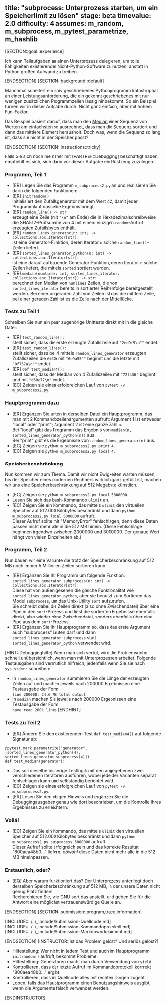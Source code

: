 title: "subprocess: Unterprozess starten, um ein Speicherlimit zu lösen"
stage: beta
timevalue: 2.0
difficulty: 4
assumes: m_random, m_subprocess, m_pytest_parametrize, m_hashlib
---

[SECTION::goal::experience]

Ich kann Teilaufgaben an einen Unterprozess delegieren, um tolle Fähigkeiten existierender
Nicht-Python-Software zu nutzen, anstatt in Python großen Aufwand zu treiben.

[ENDSECTION]
[SECTION::background::default]

Manchmal scheitert ein naiv geschriebenes Pythonprogramm katastrophal an einer Leistungsanforderung,
die ein gekonnt geschriebenes mit nur wenigen zusätzlichen Programmzeilen lässig hinbekommt.
So ein Beispiel turnen wir in dieser Aufgabe durch.
Nicht ganz einfach, aber mit hohem Fun-Faktor.

Das Beispiel basiert darauf, dass man den [Median](https://de.wikipedia.org/wiki/Median) 
einer Sequenz von Werten am einfachsten so ausrechnet, 
dass man die Sequenz sortiert und dann das mittlere Element herausholt.
Doch was, wenn die Sequenz so lang ist, dass sie nicht in den Speicher passt?

[ENDSECTION]
[SECTION::instructions::tricky]

Falls Sie sich noch nie näher mit [PARTREF::Debugging] beschäftigt haben,
empfiehlt es sich, sich darin vor dieser Aufgabe ein Rüstzeug zuzulegen.


### Programm, Teil 1

- [ER] Legen Sie das Programm `m_subprocess2.py` an und realisieren Sie darin die
  folgenden Funktionen:
- [ER] `initrandom()`  
  initialisiert den Zufallsgenerator mit dem Wert 42, damit jeder Programmlauf 
  dasselbe Ergebnis bringt.
- [ER] `random_line() -> str`  
  erzeugt eine Zeile (mit `"\n"` am Ende) die in Hexadezimalschreibweise die
  SHA512-Prüfsumme von 4 mit einem einzigen `random`-Aufruf erzeugten Zufallsbytes enthält.
- [ER] `random_lines_generator(n: int) -> collections.abc.Iterator[str]:`  
  ist eine Generator-Funktion, deren Iterator `n` solche `random_line()`-Zeilen liefert.
- [ER] `sorted_lines_generator_python(n: int) -> collections.abc.Iterator[str]:`  
  ist eine darauf aufbauende Generator-Funktion, deren Iterator `n` solche Zeilen liefert,
  die mittels `sorted` sortiert wurden.
- [ER] `median(numlines: int, sorted_lines_iterator: collections.abc.Iterator[str]) -> str:`  
  berechnet den Median von `numlines` Zeilen, die von `sorted_lines_iterator` bereits in
  sortierter Reihenfolge bereitgestellt werden.
  Bei einer ungeraden Zahl von Zeilen ist das die mittlere Zeile,
  bei einer geraden Zahl ist es die Zeile nach der Mittellücke. 


### Tests zu Teil 1

Schreiben Sie nun ein paar zugehörige Unittests direkt mit in die gleiche Datei:

- [ER] `test_random_line():`  
  stellt sicher, dass die erste erzeugte Zufallszeile auf `"2ed9f9\n""` endet.
- [ER] `test_random_lines():`  
  stellt sicher, dass bei 4 mittels `random_lines_generator` erzeugten Zufallszeilen
  die erste mit `"6e9a55""` beginnt und die letzte mit `"0f757a\n""` endet.
- [ER] `def test_median4():`  
  stellt sicher, dass der Median von 4 Zufallszeilen mit `"72f436"` beginnt
  und mit `"d68c77\n"` endet.
- [EC] Zeigen sie einen erfolgreichen Lauf von 
  `pytest -v m_subprocess2.py`.


### Hauptprogramm dazu

- [ER] Ergänzen Sie unten in derselben Datei ein Hauptprogramm, das man mit 2 Kommandozeilenargumenten
  aufruft: Argument 1 ist entweder "local" oder "print"; 
  Argument 2 ist eine ganze Zahl `n`.  
  Bei "local" gibt das Programm das Ergebnis von `median(n, sorted_lines_generator_python(n))` aus.  
  Bei "print" gibt es die Ergebnisse von `random_lines_generator(n)` aus.
- [EC] Zeigen sie `python m_subprocess2.py print 4`.
- [EC] Zeigen sie `python m_subprocess2.py local 4`.


### Speicherbeschränkung

Nun kommen wir zum Thema.
Damit wir nicht Ewigkeiten warten müssen, bis der Speicher eines modernen Rechners wirklich
ganz gefüllt ist, machen wir uns eine Speicherbeschränkung auf 512 Megabyte künstlich.

- [EC] Zeigen sie `python m_subprocess2.py local 5000000`.
- Lesen Sie sich das bash-Kommando `ulimit` an.
- [EC] Zeigen Sie ein Kommando, das mittels `ulimit` den virtuellen Speicher auf
  512.000 Kilobytes beschränkt und dann `python m_subprocess2.py local 5000000` aufruft.  
  Dieser Aufruf sollte mit "MemoryError" fehlschlagen, denn diese Daten passen nicht
  mehr alle in die 512 MB hinein. (Diese Fehlschläge beginnen irgendwo zwischen 2000000 und 3000000.
  Der genaue Wert hängt von vielen Einzelheiten ab.)


### Programm, Teil 2

Nun bauen wir eine Variante die trotz der Speicherbeschränkung auf 512 MB noch immer
5 Millionen Zeilen sortieren kann.

- [ER] Ergänzen Sie Ihr Programm um folgende Funktion:  
  `sorted_lines_generator_subprocess(n: int) -> collections.abc.Iterator[str]:`    
  Diese hat von außen gesehen die gleiche Funktionalität wie `sorted_lines_generator_python`,
  aber sie benutzt zum Sortieren das Modul `subprocess`, um das Unix-Utility `sort` aufzurufen.  
  Sie schreibt dabei die Zeilen direkt (also ohne Zwischendatei) über eine Pipe in den `sort`-Prozess
  und liest die sortierten Ergebnisse ebenfalls direkt, also wieder ohne Zwischendatei,
  sondern ebenfalls über eine Pipe aus dem `sort`-Prozess.
- [ER] Ergänzen Sie Ihr Hauptprogramm so, dass das erste Argument auch "subprocess" lauten darf
  und dann `sorted_lines_generator_subprocess` statt `sorted_lines_generator_python` verwendet wird.
 

[HINT::Debugginghilfe]
Wenn man sich vertut, wird die Problemsuche schnell unübersichtlich,
wenn man mit Unterprozessen arbeitet.
Folgende Testausgaben sind vermutlich hilfreich, jedenfalls wenn Sie sie nach `sys.stderr` schreiben:

- in `random_lines_generator` summieren Sie die Länge der erzeugten Zeilen auf und
  machen jeweils nach 200000 Ergebnissen eine Testausgabe der Form  
  `line 200000: 24.6 MB total output`
- in `median` machen Sie jeweils nach 200000 Ergebnissen eine Testausgabe der Form  
  `have read 200k lines`
[ENDHINT]


### Tests zu Teil 2

- [ER] Ändern Sie den existierenden Test `def test_median4()` auf folgende Signatur ab:  
```
@pytest.mark.parametrize("generator", [sorted_lines_generator_python(4), sorted_lines_generator_subprocess(4)])
def test_median(generator):
```  
-  Das soll dieselbe bisherige Testlogik mit den angegebenen zwei verschiedenen Iteratoren ausführen,
  wobei jede der Varianten separat fehlschlagen kann und selbständig berichtet wird.
- [EC] Zeigen sie einen erfolgreichen Lauf von 
  `pytest -v m_subprocess2.py`.
- [ER] Lesen Sie den obigen Hinweis und ergänzen Sie die Debuggingausgaben genau
  wie dort beschrieben, um die Kontrolle Ihres Ergebnisses zu erleichtern.

### Voilá!

- [EC] Zeigen Sie ein Kommando, das mittels `ulimit` den virtuellen Speicher auf
  512.000 Kilobytes beschränkt und dann `python m_subprocess2.py subprocess 5000000` aufruft.  
  Dieser Aufruf sollte erfolgreich sein und das korrekte Resultat "800aea48b0..." liefern,
  _obwohl_ diese Daten nicht mehr alle in die 512 MB hineinpassen. 


### Erstaunlich, oder?

- [EQ] Aber warum funktioniert das?
  Der Unterprozess unterliegt doch derselben Speicherbeschränkung auf 512 MB,
  in der unsere Daten nicht genug Platz finden!  
  Recherchieren Sie, wie GNU sort das anstellt, und geben Sie für die Antwort eine möglichst
  vertrauenswürdige Quelle an.

[ENDSECTION]
[SECTION::submission::program,trace,information]

[INCLUDE::../../_include/Submission-Quellcode.md]
[INCLUDE::../../_include/Submission-Kommandoprotokoll.md]
[INCLUDE::../../_include/Submission-Markdowndokument.md]

[ENDSECTION]
[INSTRUCTOR::Ist das Problem gelöst? Und seriös gelöst?]

- Hilfestellung: Wer nicht in jedem Test und auch im Hauptprogramm `initrandom()` aufruft, 
  bekommt Probleme.
- Hilfestellung: Generatoren macht man durch Verwendung von `yield`.
- Kontrollieren, dass der letzte Aufruf im Kommandoprotokoll korrrekt "800aea48b0..." ergibt.
- Kontrollieren, dass im Quellcode alles mit rechten Dingen zugeht.
- Loben, falls das Hauptprogramm einen Benutzungshinweis ausgibt, wenn die
  Argumente falsch verwendet werden.

[ENDINSTRUCTOR]
